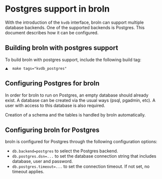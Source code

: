 # Postgres support in broln

With the introduction of the `kvdb` interface, broln can support multiple database
backends. One of the supported backends is Postgres. This document
describes how it can be configured.

## Building broln with postgres support

To build broln with postgres support, include the following build tag:

```shell
⛰  make tags="kvdb_postgres"
```

## Configuring Postgres for broln

In order for broln to run on Postgres, an empty database should already exist. A
database can be created via the usual ways (psql, pgadmin, etc). A user with
access to this database is also required.

Creation of a schema and the tables is handled by broln automatically.

## Configuring broln for Postgres

broln is configured for Postgres through the following configuration options:

* `db.backend=postgres` to select the Postgres backend.
* `db.postgres.dsn=...` to set the database connection string that includes
  database, user and password.
* `db.postgres.timeout=...` to set the connection timeout. If not set, no
  timeout applies.
